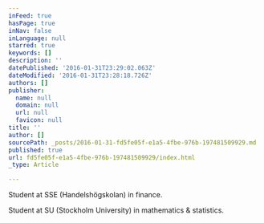```yaml
---
inFeed: true
hasPage: true
inNav: false
inLanguage: null
starred: true
keywords: []
description: ''
datePublished: '2016-01-31T23:29:02.063Z'
dateModified: '2016-01-31T23:28:18.726Z'
authors: []
publisher:
  name: null
  domain: null
  url: null
  favicon: null
title: ''
author: []
sourcePath: _posts/2016-01-31-fd5fe05f-e1a5-4fbe-976b-197481509929.md
published: true
url: fd5fe05f-e1a5-4fbe-976b-197481509929/index.html
_type: Article

---
```

Student at SSE (Handelshögskolan) in finance. 

Student at SU (Stockholm University) in mathematics & statistics.